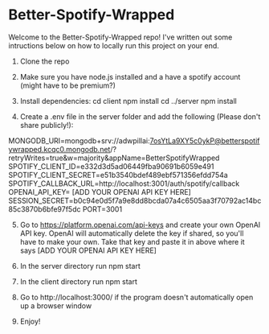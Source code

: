 # Better-Spotify-Wrapped

Welcome to the Better-Spotify-Wrapped repo! I've written out some intructions below on how to locally run this project on your end.

1. Clone the repo 

2. Make sure you have node.js installed and a have a spotify account (might have to be premium?)

3. Install dependencies:
    cd client
    npm install
    cd ../server
    npm install

4. Create a .env file in the server folder and add the following (Please don't share publicly!): 

MONGODB_URI=mongodb+srv://adwpillai:7osYtLa9XY5c0ykP@betterspotifywrapped.kcqc0.mongodb.net/?retryWrites=true&w=majority&appName=BetterSpotifyWrapped
SPOTIFY_CLIENT_ID=e332d3d5ad06449fba90691b6059e491
SPOTIFY_CLIENT_SECRET=e51b3540bdef489ebf571356efdd754a
SPOTIFY_CALLBACK_URL=http://localhost:3001/auth/spotify/callback
OPENAI_API_KEY= [ADD YOUR OPENAI API KEY HERE]
SESSION_SECRET=b0c94e0d5f7a9e8dd8bcda07a4c6505aa3f70792ac14bc85c3870b6bfe97f5dc
PORT=3001

5. Go to https://platform.openai.com/api-keys and create your own OpenAI API key. OpenAI will automatically delete the key if shared, so you'll have to make your own. Take that key and paste it in above where it says [ADD YOUR OPENAI API KEY HERE]

6. In the server directory run npm start

7. In the client directory run npm start

8. Go to http://localhost:3000/ if the program doesn't automatically open up a browser window

9. Enjoy!